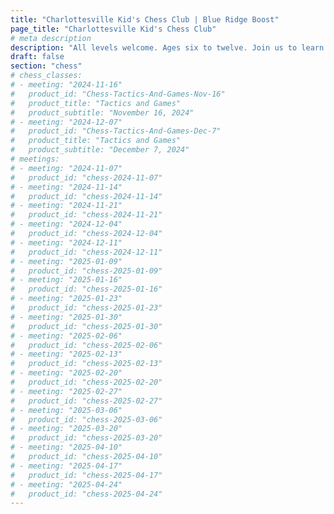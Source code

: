 ```yaml
---
title: "Charlottesville Kid's Chess Club | Blue Ridge Boost"
page_title: "Charlottesville Kid's Chess Club"
# meta description
description: "All levels welcome. Ages six to twelve. Join us to learn and play chess!"
draft: false
section: "chess"
# chess_classes:
# - meeting: "2024-11-16"
#   product_id: "Chess-Tactics-And-Games-Nov-16"
#   product_title: "Tactics and Games"
#   product_subtitle: "November 16, 2024"
# - meeting: "2024-12-07"
#   product_id: "Chess-Tactics-And-Games-Dec-7"
#   product_title: "Tactics and Games"
#   product_subtitle: "December 7, 2024"
# meetings: 
# - meeting: "2024-11-07"
#   product_id: "chess-2024-11-07"
# - meeting: "2024-11-14"
#   product_id: "chess-2024-11-14"
# - meeting: "2024-11-21"
#   product_id: "chess-2024-11-21"
# - meeting: "2024-12-04"
#   product_id: "chess-2024-12-04"
# - meeting: "2024-12-11"
#   product_id: "chess-2024-12-11"
# - meeting: "2025-01-09"
#   product_id: "chess-2025-01-09"
# - meeting: "2025-01-16"
#   product_id: "chess-2025-01-16"
# - meeting: "2025-01-23"
#   product_id: "chess-2025-01-23"
# - meeting: "2025-01-30"
#   product_id: "chess-2025-01-30"
# - meeting: "2025-02-06"
#   product_id: "chess-2025-02-06"
# - meeting: "2025-02-13"
#   product_id: "chess-2025-02-13"
# - meeting: "2025-02-20"
#   product_id: "chess-2025-02-20"
# - meeting: "2025-02-27"
#   product_id: "chess-2025-02-27"
# - meeting: "2025-03-06"
#   product_id: "chess-2025-03-06"
# - meeting: "2025-03-20"
#   product_id: "chess-2025-03-20"
# - meeting: "2025-04-10"
#   product_id: "chess-2025-04-10"
# - meeting: "2025-04-17"
#   product_id: "chess-2025-04-17"
# - meeting: "2025-04-24"
#   product_id: "chess-2025-04-24"
---
```

